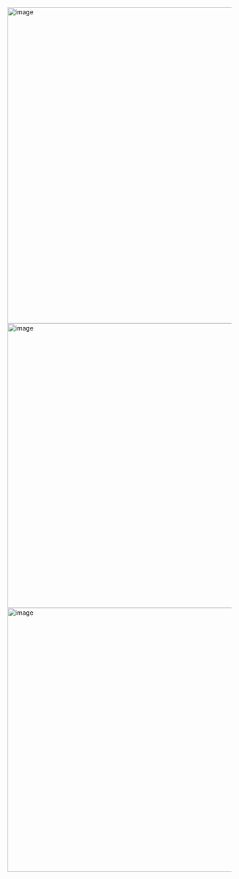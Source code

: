 <img width="1214" height="710" alt="image" src="https://github.com/user-attachments/assets/b5a3b2fd-fe0b-41ec-a672-94a7e151714e" />

<img width="1150" height="639" alt="image" src="https://github.com/user-attachments/assets/58259b23-9c97-470c-a16d-32420e09e5f1" />

<img width="1030" height="593" alt="image" src="https://github.com/user-attachments/assets/eb66077b-d6ed-40bd-afbb-b33d8b269810" />

